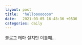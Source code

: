 ```yaml
---
layout: post
title:  "helloooooooo"
date:   2021-03-05 16:48:36 +0530
categories: daily
---
```


블로그 테마 설치만 이틀째... 